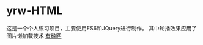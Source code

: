 # yrw-HTML
这是一个个人练习项目，主要使用ES6和JQuery进行制作。
其中轮播效果应用了图片懒加载技术
[有融网](https://clude5023.github.io/yrw-HTML/)
